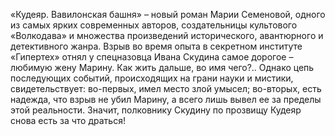 <!--2016-12-21 21:09:45-->
«Кудеяр. Вавилонская башня» – новый роман Марии Семеновой, одного из самых ярких современных авторов, создательницы культового «Волкодава» и множества произведений исторического, авантюрного и детективного жанра.
Взрыв во время опыта в секретном институте «Гипертех» отнял у спецназовца Ивана Скудина самое дорогое – любимую жену Марину. Как жить дальше, во имя чего?.. Однако цепь последующих событий, происходящих на грани науки и мистики, свидетельствует: во-первых, имел место злой умысел; во-вторых, есть надежда, что взрыв не убил Марину, а всего лишь вывел ее за пределы этой реальности. Значит, полковнику Скудину по прозвищу Кудеяр снова есть за что драться!